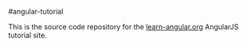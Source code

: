 #angular-tutorial

This is the source code repository for the [learn-angular.org](http://www.learnangular.org) AngularJS tutorial site.